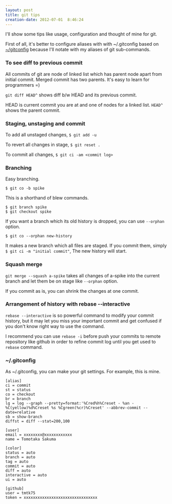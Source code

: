```yaml
---
layout: post
title: git tips
creation-date: 2012-07-01  8:46:24
---
```

I'll show some tips like usage, configuration and thought of mine for git.

First of all, it's better to configure aliases with with ~/.gitconfig based on [~/gitconfig](#gitconfig)
because I'll notate with my aliases of git sub-commands.


### To see diff to previous commit
All commits of git are node of linked list which has parent node apart from initial commit.
Merged commit has two parents. It's easy to learn for programmers =)

`git diff HEAD^` shows diff b/w HEAD and its previous commit.

HEAD is current commit you are at and one of nodes for a linked list.
`HEAD^` shows the parent commit.


### Staging, unstaging and commit
To add all unstaged changes, `$ git add -u`

To revert all changes in stage, `$ git reset .`

To commit all changes, `$ git ci -am <commit log>`


### Branching
Easy branching.

    $ git co -b spike

This is a shorthand of blew commands.

    $ git branch spike
    $ git checkout spike

If you want a branch which its old history is dropped, you can use `--orphan` option.

    $ git co --orphan new-history

It makes a new branch which all files are staged.
If you commit them, simply `$ git ci -m "initial commit"`, The new history will start.


### Squash merge
`git merge --squash a-spike` takes all changes of a-spike into the current branch and let them be on stage like `--orphan` option.

If you commit as is, you can shrink the changes at one commit.


### Arrangement of history with rebase --interactive
`rebase --interactive` is so powerful command to modify your commit history,
but it may let you miss your important commit and get confused
if you don't know right way to use the command.

I recommend you can use `rebase -i` before push your commits to remote repository like github
in order to refine commit log until you get used to `rebase` command.


### ~/.gitconfig
As ~/.gitconfig, you can make your git settings. For example, this is mine.

    [alias]
    ci = commit
    st = status
    co = checkout
    br = branch
    lg = log --graph --pretty=format:'%Cred%h%Creset - %an - %C(yellow)%d%Creset %s %Cgreen(%cr)%Creset' --abbrev-commit --date=relative
    sb = show-branch
    diffst = diff --stat=200,100

    [user]
    email = xxxxxxxx@xxxxxxxxxxxx
    name = Tomotaka Sakuma

    [color]
    status = auto
    branch = auto
    tag = auto
    commit = auto
    diff = auto
    interactive = auto
    ui = auto

    [github]
    user = tmtk75
    token = xxxxxxxxxxxxxxxxxxxxxxxxxxxxxxxx

